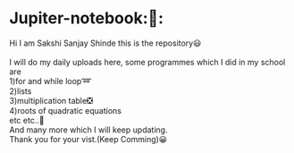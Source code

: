 # Jupiter-notebook::beginner::	
Hi I am Sakshi Sanjay Shinde this is the repository:smiley:<br/>	
I will do my daily uploads here, some programmes which I did in my school are<br/>
1)for and while loop:loop:	<br/>
2)lists<br/>
3)multiplication table:negative_squared_cross_mark:	<br/>
4)roots of quadratic equations<br/>
etc etc..:thinking:	<br/>
And many more which I will keep updating.<br/>
Thank you for your vist.(Keep Comming):grinning:
